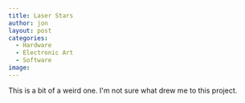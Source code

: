 ```yaml
---
title: Laser Stars
author: jon
layout: post
categories:
  - Hardware
  - Electronic Art
  - Software
image: 
---
```




This is a bit of a weird one. I'm not sure what drew me to this project.